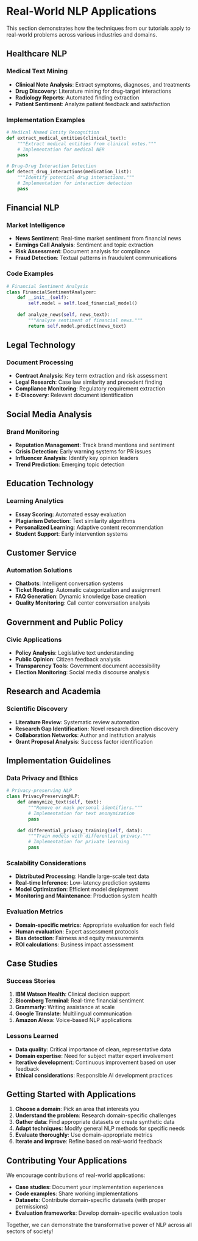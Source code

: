 # Real-World NLP Applications

This section demonstrates how the techniques from our tutorials apply to real-world problems across various industries and domains.

## Healthcare NLP

### Medical Text Mining
- **Clinical Note Analysis**: Extract symptoms, diagnoses, and treatments
- **Drug Discovery**: Literature mining for drug-target interactions
- **Radiology Reports**: Automated finding extraction
- **Patient Sentiment**: Analyze patient feedback and satisfaction

### Implementation Examples
```python
# Medical Named Entity Recognition
def extract_medical_entities(clinical_text):
    """Extract medical entities from clinical notes."""
    # Implementation for medical NER
    pass

# Drug-Drug Interaction Detection
def detect_drug_interactions(medication_list):
    """Identify potential drug interactions."""
    # Implementation for interaction detection
    pass
```

## Financial NLP

### Market Intelligence
- **News Sentiment**: Real-time market sentiment from financial news
- **Earnings Call Analysis**: Sentiment and topic extraction
- **Risk Assessment**: Document analysis for compliance
- **Fraud Detection**: Textual patterns in fraudulent communications

### Code Examples
```python
# Financial Sentiment Analysis
class FinancialSentimentAnalyzer:
    def __init__(self):
        self.model = self.load_financial_model()
    
    def analyze_news(self, news_text):
        """Analyze sentiment of financial news."""
        return self.model.predict(news_text)
```

## Legal Technology

### Document Processing
- **Contract Analysis**: Key term extraction and risk assessment
- **Legal Research**: Case law similarity and precedent finding
- **Compliance Monitoring**: Regulatory requirement extraction
- **E-Discovery**: Relevant document identification

## Social Media Analysis

### Brand Monitoring
- **Reputation Management**: Track brand mentions and sentiment
- **Crisis Detection**: Early warning systems for PR issues
- **Influencer Analysis**: Identify key opinion leaders
- **Trend Prediction**: Emerging topic detection

## Education Technology

### Learning Analytics
- **Essay Scoring**: Automated essay evaluation
- **Plagiarism Detection**: Text similarity algorithms
- **Personalized Learning**: Adaptive content recommendation
- **Student Support**: Early intervention systems

## Customer Service

### Automation Solutions
- **Chatbots**: Intelligent conversation systems
- **Ticket Routing**: Automatic categorization and assignment
- **FAQ Generation**: Dynamic knowledge base creation
- **Quality Monitoring**: Call center conversation analysis

## Government and Public Policy

### Civic Applications
- **Policy Analysis**: Legislative text understanding
- **Public Opinion**: Citizen feedback analysis
- **Transparency Tools**: Government document accessibility
- **Election Monitoring**: Social media discourse analysis

## Research and Academia

### Scientific Discovery
- **Literature Review**: Systematic review automation
- **Research Gap Identification**: Novel research direction discovery
- **Collaboration Networks**: Author and institution analysis
- **Grant Proposal Analysis**: Success factor identification

## Implementation Guidelines

### Data Privacy and Ethics
```python
# Privacy-preserving NLP
class PrivacyPreservingNLP:
    def anonymize_text(self, text):
        """Remove or mask personal identifiers."""
        # Implementation for text anonymization
        pass
    
    def differential_privacy_training(self, data):
        """Train models with differential privacy."""
        # Implementation for private learning
        pass
```

### Scalability Considerations
- **Distributed Processing**: Handle large-scale text data
- **Real-time Inference**: Low-latency prediction systems
- **Model Optimization**: Efficient model deployment
- **Monitoring and Maintenance**: Production system health

### Evaluation Metrics
- **Domain-specific metrics**: Appropriate evaluation for each field
- **Human evaluation**: Expert assessment protocols
- **Bias detection**: Fairness and equity measurements
- **ROI calculations**: Business impact assessment

## Case Studies

### Success Stories
1. **IBM Watson Health**: Clinical decision support
2. **Bloomberg Terminal**: Real-time financial sentiment
3. **Grammarly**: Writing assistance at scale
4. **Google Translate**: Multilingual communication
5. **Amazon Alexa**: Voice-based NLP applications

### Lessons Learned
- **Data quality**: Critical importance of clean, representative data
- **Domain expertise**: Need for subject matter expert involvement
- **Iterative development**: Continuous improvement based on user feedback
- **Ethical considerations**: Responsible AI development practices

## Getting Started with Applications

1. **Choose a domain**: Pick an area that interests you
2. **Understand the problem**: Research domain-specific challenges
3. **Gather data**: Find appropriate datasets or create synthetic data
4. **Adapt techniques**: Modify general NLP methods for specific needs
5. **Evaluate thoroughly**: Use domain-appropriate metrics
6. **Iterate and improve**: Refine based on real-world feedback

## Contributing Your Applications

We encourage contributions of real-world applications:
- **Case studies**: Document your implementation experiences
- **Code examples**: Share working implementations
- **Datasets**: Contribute domain-specific datasets (with proper permissions)
- **Evaluation frameworks**: Develop domain-specific evaluation tools

Together, we can demonstrate the transformative power of NLP across all sectors of society!
